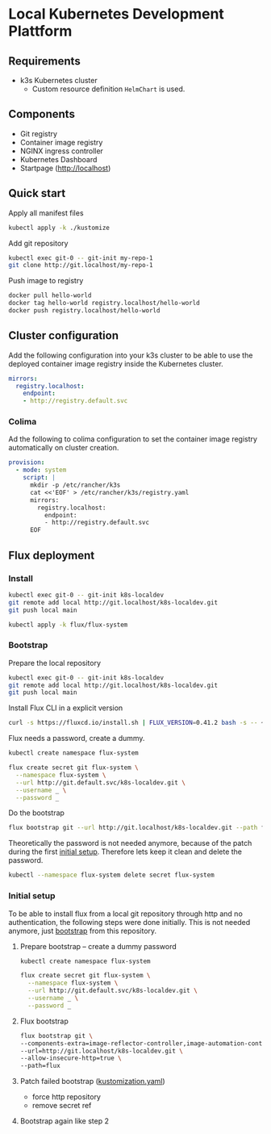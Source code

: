 # Local Kubernetes Development Plattform

## Requirements

- k3s Kubernetes cluster
  - Custom resource definition `HelmChart` is used.

## Components

- Git registry
- Container image registry
- NGINX ingress controller
- Kubernetes Dashboard
- Startpage (<http://localhost>)

## Quick start

Apply all manifest files

```sh
kubectl apply -k ./kustomize
```

Add git repository

```sh
kubectl exec git-0 -- git-init my-repo-1
git clone http://git.localhost/my-repo-1
```

Push image to registry

```sh
docker pull hello-world
docker tag hello-world registry.localhost/hello-world
docker push registry.localhost/hello-world
```

## Cluster configuration

Add the following configuration into your k3s cluster to be able to use the deployed container image registry inside the Kubernetes cluster.

```yaml
mirrors:
  registry.localhost:
    endpoint:
    - http://registry.default.svc
```

### Colima

Ad the following to colima configuration to set the container image registry automatically on cluster creation.

```yaml
provision:
  - mode: system
    script: |
      mkdir -p /etc/rancher/k3s
      cat <<'EOF' > /etc/rancher/k3s/registry.yaml
      mirrors:
        registry.localhost:
          endpoint:
          - http://registry.default.svc
      EOF
```

## Flux deployment

### Install

```sh
kubectl exec git-0 -- git-init k8s-localdev
git remote add local http://git.localhost/k8s-localdev.git
git push local main
```

```sh
kubectl apply -k flux/flux-system
```

### Bootstrap

Prepare the local repository

```sh
kubectl exec git-0 -- git-init k8s-localdev
git remote add local http://git.localhost/k8s-localdev.git
git push local main
```

Install Flux CLI in a explicit version

```sh
curl -s https://fluxcd.io/install.sh | FLUX_VERSION=0.41.2 bash -s -- ~/.local/bin
```

Flux needs a password, create a dummy.

```sh
kubectl create namespace flux-system

flux create secret git flux-system \
  --namespace flux-system \
  --url http://git.default.svc/k8s-localdev.git \
  --username _ \
  --password _
```

Do the bootstrap

```sh
flux bootstrap git --url http://git.localhost/k8s-localdev.git --path flux --allow-insecure-http
```

Theoretically the password is not needed anymore, because of the patch during the first [initial setup](#initial-setup). Therefore lets keep it clean and delete the password.

```sh
kubectl --namespace flux-system delete secret flux-system
```

### Initial setup

To be able to install flux from a local git repository through http and no authentication, the following steps were done initially. This is not needed anymore, just [bootstrap](#bootstrap) from this repository.

1. Prepare bootstrap – create a dummy password

   ```sh
   kubectl create namespace flux-system

   flux create secret git flux-system \
     --namespace flux-system \
     --url http://git.default.svc/k8s-localdev.git \
     --username _ \
     --password _
   ```

2. Flux bootstrap

   ```sh
   flux bootstrap git \
   --components-extra=image-reflector-controller,image-automation-controller \
   --url=http://git.localhost/k8s-localdev.git \
   --allow-insecure-http=true \
   --path=flux
   ```

3. Patch failed bootstrap ([kustomization.yaml](./flux/flux-system/kustomization.yaml))
   - force http repository
   - remove secret ref

4. Bootstrap again like step 2
